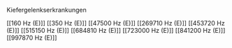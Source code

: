 Kiefergelenkserkrankungen

[[160 Hz (E)]]
[[350 Hz (E)]]
[[47500 Hz (E)]]
[[269710 Hz (E)]]
[[453720 Hz (E)]]
[[515150 Hz (E)]]
[[684810 Hz (E)]]
[[723000 Hz (E)]]
[[841200 Hz (E)]]
[[997870 Hz (E)]]
